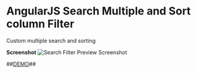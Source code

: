 # AngularJS Search Multiple and Sort column Filter
Custom multiple search and sorting

**Screenshot**
![Search Filter Preview Screenshot](https://raw.githubusercontent.com/chinmay235/AngularJS-SearchMultiple-Sort-column-Filter-Example/dc30e55204a94a854e85b3f31e8439d8f67a3747/screenshot.jpg "Optional Title")


##[DEMO](https://chinmay235.github.io/AngularJS-Search-Multiple-Sort-column-Filter-Example/)##
